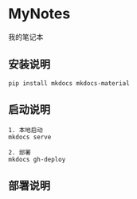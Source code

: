 # MyNotes
我的笔记本

## 安装说明
```shell
pip install mkdocs mkdocs-material
```

## 启动说明
```shell
1. 本地启动
mkdocs serve

2. 部署
mkdocs gh-deploy
```

## 部署说明